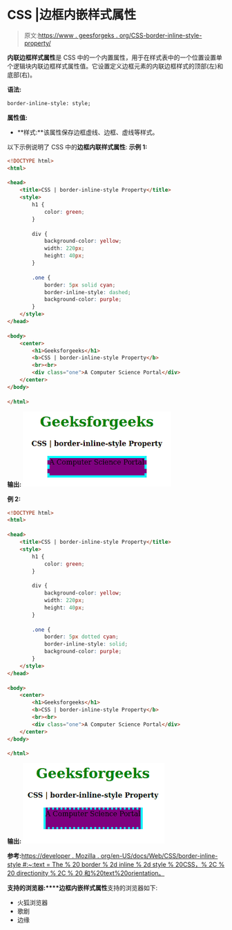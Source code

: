 # CSS |边框内嵌样式属性

> 原文:[https://www . geesforgeks . org/CSS-border-inline-style-property/](https://www.geeksforgeeks.org/css-border-inline-style-property/)

**内联边框样式属性**是 CSS 中的一个内置属性，用于在样式表中的一个位置设置单个逻辑块内联边框样式属性值。它设置定义边框元素的内联边框样式的顶部(左)和底部(右)。

**语法:**

```html
border-inline-style: style;
```

**属性值:**

*   **样式:**该属性保存边框虚线、边框、虚线等样式。

以下示例说明了 CSS 中的**边框内联样式属性**:
**示例 1:**

```html
<!DOCTYPE html>
<html>

<head>
    <title>CSS | border-inline-style Property</title>
    <style>
        h1 {
            color: green;
        }

        div {
            background-color: yellow;
            width: 220px;
            height: 40px;
        }

        .one {
            border: 5px solid cyan;
            border-inline-style: dashed;
            background-color: purple;
        }
    </style>
</head>

<body>
    <center>
        <h1>Geeksforgeeks</h1>
        <b>CSS | border-inline-style Property</b>
        <br><br>
        <div class="one">A Computer Science Portal</div>
    </center>
</body>

</html>                    
```

**输出:**
![](img/36f4741b1f48208c10c3720910477c3a.png)

**例 2:**

```html
<!DOCTYPE html>
<html>

<head>
    <title>CSS | border-inline-style Property</title>
    <style>
        h1 {
            color: green;
        }

        div {
            background-color: yellow;
            width: 220px;
            height: 40px;
        }

        .one {
            border: 5px dotted cyan;
            border-inline-style: solid;
            background-color: purple;
        }
    </style>
</head>

<body>
    <center>
        <h1>Geeksforgeeks</h1>
        <b>CSS | border-inline-style Property</b>
        <br><br>
        <div class="one">A Computer Science Portal</div>
    </center>
</body>

</html>                    
```

**输出:**
![](img/552fd02e0b69cbe5d643242114f22ce2.png)

**参考:**[https://developer . Mozilla . org/en-US/docs/Web/CSS/border-inline-style #:~:text = The % 20 border % 2d inline % 2d style % 20CSS，% 2C % 20 directionity % 2C % 20 和%20text%20orientation。](https://developer.mozilla.org/en-US/docs/Web/CSS/border-inline-style#:~:text=The%20border%2Dinline%2Dstyle%20CSS,%2C%20directionality%2C%20and%20text%20orientation.)

**支持的浏览器:****边框内嵌样式属性**支持的浏览器如下:

*   火狐浏览器
*   歌剧
*   边缘